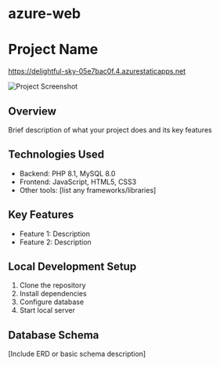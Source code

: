 # azure-web
# Project Name

https://delightful-sky-05e7bac0f.4.azurestaticapps.net

![Project Screenshot](screenshots/main-screenshot.png)

## Overview
Brief description of what your project does and its key features

## Technologies Used
- Backend: PHP 8.1, MySQL 8.0
- Frontend: JavaScript, HTML5, CSS3
- Other tools: [list any frameworks/libraries]

## Key Features
- Feature 1: Description
- Feature 2: Description

## Local Development Setup
1. Clone the repository
2. Install dependencies
3. Configure database
4. Start local server

## Database Schema
[Include ERD or basic schema description]
